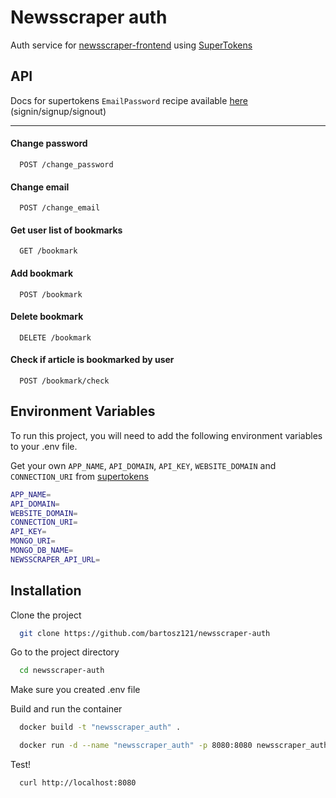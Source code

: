 
# Newsscraper auth

Auth service for [newsscraper-frontend](https://github.com/bartosz121/newsscraper-frontend) using [SuperTokens](https://supertokens.com/)

## API

Docs for supertokens `EmailPassword` recipe available [here](https://app.swaggerhub.com/apis/supertokens/CDI/2.14.0#/) (signin/signup/signout)

---

#### Change password

```http
  POST /change_password
```

#### Change email

```http
  POST /change_email
```

#### Get user list of bookmarks

```http
  GET /bookmark
```

#### Add bookmark

```http
  POST /bookmark
```

#### Delete bookmark

```http
  DELETE /bookmark
```

#### Check if article is bookmarked by user

```http
  POST /bookmark/check
```

## Environment Variables

To run this project, you will need to add the following environment variables to your .env file.

Get your own `APP_NAME`, `API_DOMAIN`, `API_KEY`, `WEBSITE_DOMAIN` and `CONNECTION_URI` from [supertokens](https://supertokens.com)

```bash
APP_NAME=
API_DOMAIN=
WEBSITE_DOMAIN=
CONNECTION_URI=
API_KEY=
MONGO_URI=
MONGO_DB_NAME=
NEWSSCRAPER_API_URL=
```

## Installation

Clone the project

```bash
  git clone https://github.com/bartosz121/newsscraper-auth
```

Go to the project directory

```bash
  cd newsscraper-auth
```

Make sure you created .env file

Build and run the container

```bash
  docker build -t "newsscraper_auth" .

  docker run -d --name "newsscraper_auth" -p 8080:8080 newsscraper_auth
```

Test!

```bash
  curl http://localhost:8080
```
